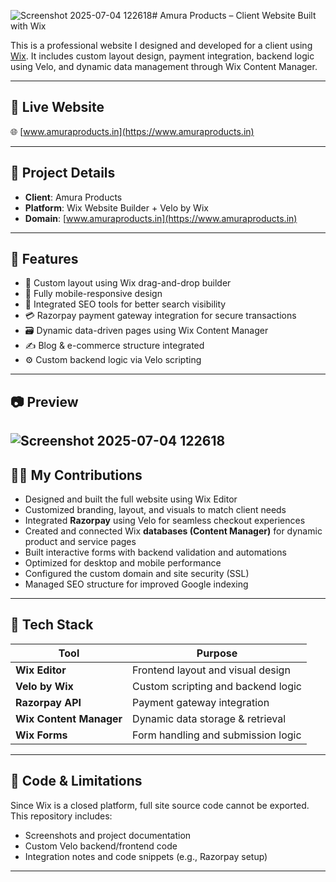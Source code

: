 ![Screenshot 2025-07-04 122618](https://github.com/user-attachments/assets/e6f8f007-213d-4445-bf9d-f6f0af0be9fd)# Amura Products – Client Website Built with Wix

This is a professional website I designed and developed for a client using [Wix](https://www.wix.com/). It includes custom layout design, payment integration, backend logic using Velo, and dynamic data management through Wix Content Manager.

---

## 🔗 Live Website  
🌐 [www.amuraproducts.in](https://www.amuraproducts.in)

---

## 📌 Project Details

- **Client**: Amura Products  
- **Platform**: Wix Website Builder + Velo by Wix  
- **Domain**: [www.amuraproducts.in](https://www.amuraproducts.in)

---

## 🚀 Features

- 🎨 Custom layout using Wix drag-and-drop builder  
- 📱 Fully mobile-responsive design  
- 🧩 Integrated SEO tools for better search visibility  
- 💳 Razorpay payment gateway integration for secure transactions  
- 🗃️ Dynamic data-driven pages using Wix Content Manager  
- ✍️ Blog & e-commerce structure integrated  
- ⚙️ Custom backend logic via Velo scripting  

---

## 📷 Preview

![Screenshot 2025-07-04 122618](https://github.com/user-attachments/assets/38f6f8c9-30c4-465c-9bd7-7a43d20a85d5)
---

## 🧑‍💻 My Contributions

- Designed and built the full website using Wix Editor  
- Customized branding, layout, and visuals to match client needs  
- Integrated **Razorpay** using Velo for seamless checkout experiences  
- Created and connected Wix **databases (Content Manager)** for dynamic product and service pages  
- Built interactive forms with backend validation and automations  
- Optimized for desktop and mobile performance  
- Configured the custom domain and site security (SSL)  
- Managed SEO structure for improved Google indexing  

---

## 🧩 Tech Stack

| Tool                    | Purpose                             |
|------------------------ |-------------------------------------|
| **Wix Editor**          | Frontend layout and visual design   |
| **Velo by Wix**         | Custom scripting and backend logic  |
| **Razorpay API**        | Payment gateway integration         |
| **Wix Content Manager** | Dynamic data storage & retrieval    |
| **Wix Forms**           | Form handling and submission logic  |

---

## 📂 Code & Limitations

Since Wix is a closed platform, full site source code cannot be exported.  
This repository includes:
- Screenshots and project documentation  
- Custom Velo backend/frontend code   
- Integration notes and code snippets (e.g., Razorpay setup)

---


